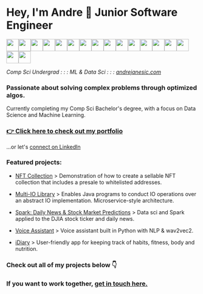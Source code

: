 <h1>Hey, I'm Andre 👋 Junior Software Engineer</h1>

<p><img width="32px" height="32px" src="https://cdn.jsdelivr.net/gh/devicons/devicon/icons/java/java-original-wordmark.svg" /><img width="32px" height="32px" src="https://cdn.jsdelivr.net/gh/devicons/devicon/icons/python/python-original.svg" /><img width="32px" height="32px" src="https://cdn.jsdelivr.net/gh/devicons/devicon/icons/c/c-original.svg" /><img width="32px" height="32px" src="https://cdn.jsdelivr.net/gh/devicons/devicon/icons/solidity/solidity-original.svg" /><img width="32px" height="32px" src="https://cdn.jsdelivr.net/gh/devicons/devicon/icons/ruby/ruby-original-wordmark.svg" /><img width="32px" height="32px" src="https://cdn.jsdelivr.net/gh/devicons/devicon/icons/php/php-plain.svg" /><img width="32px" height="32px" src="https://cdn.jsdelivr.net/gh/devicons/devicon/icons/javascript/javascript-original.svg" /><img width="32px" height="32px" src="https://cdn.jsdelivr.net/gh/devicons/devicon/icons/typescript/typescript-original.svg" /><img width="32px" height="32px" src="https://cdn.jsdelivr.net/gh/devicons/devicon/icons/tensorflow/tensorflow-original.svg" /><img width="32px" height="32px" src="https://cdn.jsdelivr.net/gh/devicons/devicon/icons/react/react-original.svg" /><img width="32px" height="32px" src="https://cdn.jsdelivr.net/gh/devicons/devicon/icons/postgresql/postgresql-original-wordmark.svg" /><img width="32px" height="32px" src="https://cdn.jsdelivr.net/gh/devicons/devicon/icons/mysql/mysql-original-wordmark.svg" /><img width="32px" height="32px" src="https://cdn.jsdelivr.net/gh/devicons/devicon/icons/apachekafka/apachekafka-original-wordmark.svg" /><img width="32px" height="32px" src="https://cdn.jsdelivr.net/gh/devicons/devicon/icons/amazonwebservices/amazonwebservices-original-wordmark.svg" /><img width="32px" height="32px" src="https://cdn.jsdelivr.net/gh/devicons/devicon/icons/digitalocean/digitalocean-original-wordmark.svg" /><img width="32px" height="32px" src="https://cdn.jsdelivr.net/gh/devicons/devicon/icons/codeigniter/codeigniter-plain-wordmark.svg" /><img width="32px" height="32px" src="https://cdn.jsdelivr.net/gh/devicons/devicon/icons/docker/docker-original-wordmark.svg" /></p>

_Comp Sci Undergrad : : : ML & Data Sci : : : <a href="https://andrejanesic.com" target="_blank">andrejanesic.com</a>_

<h3>Passionate about solving complex problems through optimized algos.</h3>

Currently completing my Comp Sci Bachelor's degree, with a focus on Data Science and Machine Learning.

<h3><a href="https://andrejanesic.com" target="_blank">👉 Click here to check out my portfolio</a></h3>

...or let's <a href="https://www.linkedin.com/in/andreja-nesic/" target="_blank">connect on LinkedIn</a>

<h3>Featured projects:</h3>

* [NFT Collection](https://github.com/andrejanesic/NFT-Collection) > Demonstration of how to create a sellable NFT collection that includes a presale to whitelisted addresses.

* [Multi-IO Library](https://github.com/andrejanesic/Multi-IO-Library) > Enables Java programs to conduct IO operations over an abstract IO implementation. Microservice-style architecture.

* [Spark: Daily News & Stock Market Predictions](https://github.com/andrejanesic/Spark-News-Stock-Market-Prediction) > Data sci and Spark applied to the DJIA stock ticker and daily news.

* [Voice Assistant](https://github.com/andrejanesic/Voice-Assistant) > Voice assistant built in Python with NLP & wav2vec2.

* [iDiary](https://github.com/andrejanesic/iDiary) > User-friendly app for keeping track of habits, fitness, body and nutrition.

<h3>Check out all of my projects below 👇<h3>

If you want to work together, [get in touch here.](https://andrejanesic.com)
